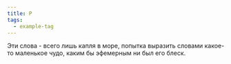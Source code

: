 ```yaml
---
title: P
tags:
  - example-tag
---
```


Эти слова - всего лишь капля в море, попытка выразить словами какое-то маленькое чудо, каким бы эфемерным ни был его блеск.